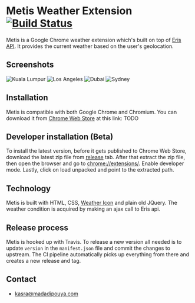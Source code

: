 # Metis Weather Extension [![Build Status](https://api.travis-ci.org/kasramp/weather-extension.svg?branch=master)](https://travis-ci.org/kasramp/weather-extension)

Metis is a Google Chrome weather extension which's built on top of [Eris API](http://eris.madadipouya.com/). It provides the current weather based on the user's geolocation.

## Screenshots 
![Kuala Lumpur](https://user-images.githubusercontent.com/4501120/57571299-73a2f600-740c-11e9-8d31-23c5b1ecac09.jpg)
![Los Angeles](https://user-images.githubusercontent.com/4501120/57571326-d72d2380-740c-11e9-9623-fa4db36a1507.jpg)
![Dubai](https://user-images.githubusercontent.com/4501120/57571263-f081a000-740b-11e9-9a89-d754a3e86918.jpg)
![Sydney](https://user-images.githubusercontent.com/4501120/57571264-f1b2cd00-740b-11e9-854d-a1a58d80c5cf.jpg)


## Installation

Metis is compatible with both Google Chrome and Chromium. You can download it from [Chrome Web Store](https://chrome.google.com/webstore/category/extensions) at this link: TODO

## Developer installation (Beta)

To install the latest version, before it gets published to Chrome Web Store, download the latest zip file from [release](https://github.com/kasramp/weather-extension/releases) tab.
After that extract the zip file, then open the browser and go to [chrome://extensions/](chrome://extensions/). Enable developer mode. Lastly, click on load unpacked and point to the extracted path.

## Technology

Metis is built with HTML, CSS, [Weather Icon](https://erikflowers.github.io/weather-icons/) and plain old JQuery. The weather condition is acquired by making an ajax call to Eris api.

## Release process

Metis is hooked up with Travis. To release a new version all needed is to update `version` in the `manifest.json` file and commit the changes to upstream. The CI pipeline automatically picks up everything from there and creates a new release and tag.
## Contact
* kasra@madadipouya.com
